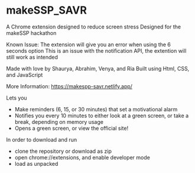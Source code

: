 # makeSSP_SAVR
A Chrome extension designed to reduce screen stress
Designed for the makeSSP hackathon

Known Issue: The extension will give you an error when using the 6 seconds option
This is an issue with the notification API, the extention will still work as intended 

Made with love by Shaurya, Abrahim, Venya, and Ria
Built using Html, CSS, and JavaScript

More Information: https://makespp-savr.netlify.app/

Lets you 
 - Make reminders (6, 15, or 30 minutes) that set a motivational alarm
 - Notifies you every 10 minutes to either look at a green screen, or take a break, depending on memory usage
 - Opens a green screen, or view the official site!

In order to download and run
 - clone the repository or download as zip
 - open chrome://extensions, and enable developer mode
 - load as unpacked 
